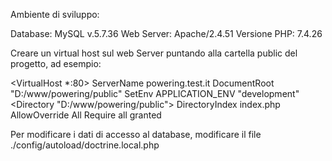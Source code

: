 Ambiente di sviluppo:

Database: MySQL v.5.7.36
Web Server: Apache/2.4.51
Versione PHP: 7.4.26

Creare un virtual host sul web Server puntando alla cartella public del progetto, ad esempio:

<VirtualHost *:80>
    ServerName powering.test.it
    DocumentRoot "D:/www/powering/public"
    SetEnv APPLICATION_ENV "development"
    <Directory "D:/www/powering/public">
        DirectoryIndex index.php
        AllowOverride All
        Require all granted
    </Directory>
</VirtualHost>

Per modificare i dati di accesso al database, modificare il file ./config/autoload/doctrine.local.php 


